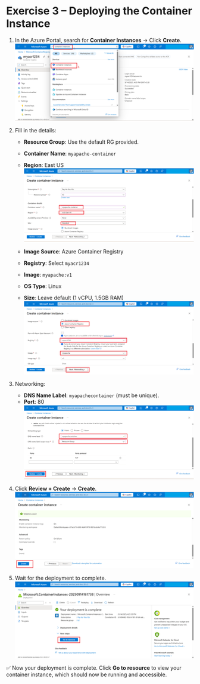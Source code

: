 # Exercise 3 – Deploying the Container Instance

1. In the Azure Portal, search for **Container Instances** → Click **Create**.  
   ![](./azurelab/ci1.png)  

2. Fill in the details:  
   - **Resource Group**: Use the default RG provided.  
   - **Container Name**: `myapache-container`  
   - **Region**: East US  
   ![](./azurelab/ci2.png)  

   - **Image Source**: Azure Container Registry  
   - **Registry**: Select `myacr1234`  
   - **Image**: `myapache:v1`  
   - **OS Type**: Linux  
   - **Size**: Leave default (1 vCPU, 1.5GB RAM)  
   ![](./azurelab/ci3.png)  

3. Networking:  
   - **DNS Name Label**: `myapachecontainer` (must be unique).  
   - **Port**: 80  
   ![](./azurelab/ci4.png)  

4. Click **Review + Create** → **Create**.  
   ![](./azurelab/ci5.png)  

5. Wait for the deployment to complete.  
   ![](./azurelab/ci6.png)  

✅ Now your deployment is complete. Click **Go to resource** to view your container instance, which should now be running and accessible.
